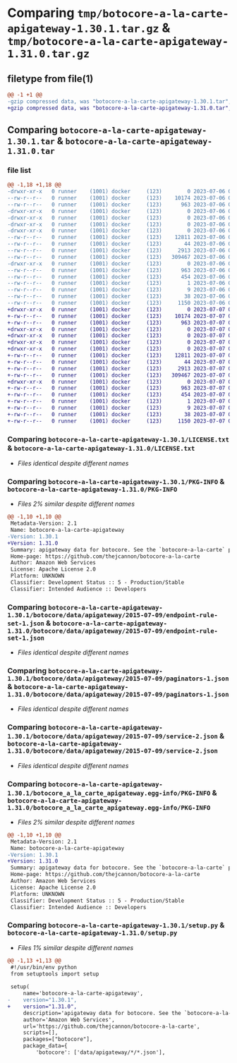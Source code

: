 # Comparing `tmp/botocore-a-la-carte-apigateway-1.30.1.tar.gz` & `tmp/botocore-a-la-carte-apigateway-1.31.0.tar.gz`

## filetype from file(1)

```diff
@@ -1 +1 @@
-gzip compressed data, was "botocore-a-la-carte-apigateway-1.30.1.tar", last modified: Thu Jul  6 01:44:48 2023, max compression
+gzip compressed data, was "botocore-a-la-carte-apigateway-1.31.0.tar", last modified: Fri Jul  7 01:43:37 2023, max compression
```

## Comparing `botocore-a-la-carte-apigateway-1.30.1.tar` & `botocore-a-la-carte-apigateway-1.31.0.tar`

### file list

```diff
@@ -1,18 +1,18 @@
-drwxr-xr-x   0 runner    (1001) docker     (123)        0 2023-07-06 01:44:48.362529 botocore-a-la-carte-apigateway-1.30.1/
--rw-r--r--   0 runner    (1001) docker     (123)    10174 2023-07-06 01:44:48.000000 botocore-a-la-carte-apigateway-1.30.1/LICENSE.txt
--rw-r--r--   0 runner    (1001) docker     (123)      963 2023-07-06 01:44:48.362529 botocore-a-la-carte-apigateway-1.30.1/PKG-INFO
-drwxr-xr-x   0 runner    (1001) docker     (123)        0 2023-07-06 01:44:48.362529 botocore-a-la-carte-apigateway-1.30.1/botocore/
-drwxr-xr-x   0 runner    (1001) docker     (123)        0 2023-07-06 01:44:48.362529 botocore-a-la-carte-apigateway-1.30.1/botocore/data/
-drwxr-xr-x   0 runner    (1001) docker     (123)        0 2023-07-06 01:44:48.362529 botocore-a-la-carte-apigateway-1.30.1/botocore/data/apigateway/
-drwxr-xr-x   0 runner    (1001) docker     (123)        0 2023-07-06 01:44:48.362529 botocore-a-la-carte-apigateway-1.30.1/botocore/data/apigateway/2015-07-09/
--rw-r--r--   0 runner    (1001) docker     (123)    12811 2023-07-06 01:44:40.000000 botocore-a-la-carte-apigateway-1.30.1/botocore/data/apigateway/2015-07-09/endpoint-rule-set-1.json
--rw-r--r--   0 runner    (1001) docker     (123)       44 2023-07-06 01:44:40.000000 botocore-a-la-carte-apigateway-1.30.1/botocore/data/apigateway/2015-07-09/examples-1.json
--rw-r--r--   0 runner    (1001) docker     (123)     2913 2023-07-06 01:44:40.000000 botocore-a-la-carte-apigateway-1.30.1/botocore/data/apigateway/2015-07-09/paginators-1.json
--rw-r--r--   0 runner    (1001) docker     (123)   309467 2023-07-06 01:44:40.000000 botocore-a-la-carte-apigateway-1.30.1/botocore/data/apigateway/2015-07-09/service-2.json
-drwxr-xr-x   0 runner    (1001) docker     (123)        0 2023-07-06 01:44:48.362529 botocore-a-la-carte-apigateway-1.30.1/botocore_a_la_carte_apigateway.egg-info/
--rw-r--r--   0 runner    (1001) docker     (123)      963 2023-07-06 01:44:48.000000 botocore-a-la-carte-apigateway-1.30.1/botocore_a_la_carte_apigateway.egg-info/PKG-INFO
--rw-r--r--   0 runner    (1001) docker     (123)      454 2023-07-06 01:44:48.000000 botocore-a-la-carte-apigateway-1.30.1/botocore_a_la_carte_apigateway.egg-info/SOURCES.txt
--rw-r--r--   0 runner    (1001) docker     (123)        1 2023-07-06 01:44:48.000000 botocore-a-la-carte-apigateway-1.30.1/botocore_a_la_carte_apigateway.egg-info/dependency_links.txt
--rw-r--r--   0 runner    (1001) docker     (123)        9 2023-07-06 01:44:48.000000 botocore-a-la-carte-apigateway-1.30.1/botocore_a_la_carte_apigateway.egg-info/top_level.txt
--rw-r--r--   0 runner    (1001) docker     (123)       38 2023-07-06 01:44:48.362529 botocore-a-la-carte-apigateway-1.30.1/setup.cfg
--rw-r--r--   0 runner    (1001) docker     (123)     1150 2023-07-06 01:44:48.000000 botocore-a-la-carte-apigateway-1.30.1/setup.py
+drwxr-xr-x   0 runner    (1001) docker     (123)        0 2023-07-07 01:43:37.843040 botocore-a-la-carte-apigateway-1.31.0/
+-rw-r--r--   0 runner    (1001) docker     (123)    10174 2023-07-07 01:43:37.000000 botocore-a-la-carte-apigateway-1.31.0/LICENSE.txt
+-rw-r--r--   0 runner    (1001) docker     (123)      963 2023-07-07 01:43:37.843040 botocore-a-la-carte-apigateway-1.31.0/PKG-INFO
+drwxr-xr-x   0 runner    (1001) docker     (123)        0 2023-07-07 01:43:37.843040 botocore-a-la-carte-apigateway-1.31.0/botocore/
+drwxr-xr-x   0 runner    (1001) docker     (123)        0 2023-07-07 01:43:37.843040 botocore-a-la-carte-apigateway-1.31.0/botocore/data/
+drwxr-xr-x   0 runner    (1001) docker     (123)        0 2023-07-07 01:43:37.843040 botocore-a-la-carte-apigateway-1.31.0/botocore/data/apigateway/
+drwxr-xr-x   0 runner    (1001) docker     (123)        0 2023-07-07 01:43:37.843040 botocore-a-la-carte-apigateway-1.31.0/botocore/data/apigateway/2015-07-09/
+-rw-r--r--   0 runner    (1001) docker     (123)    12811 2023-07-07 01:43:28.000000 botocore-a-la-carte-apigateway-1.31.0/botocore/data/apigateway/2015-07-09/endpoint-rule-set-1.json
+-rw-r--r--   0 runner    (1001) docker     (123)       44 2023-07-07 01:43:28.000000 botocore-a-la-carte-apigateway-1.31.0/botocore/data/apigateway/2015-07-09/examples-1.json
+-rw-r--r--   0 runner    (1001) docker     (123)     2913 2023-07-07 01:43:28.000000 botocore-a-la-carte-apigateway-1.31.0/botocore/data/apigateway/2015-07-09/paginators-1.json
+-rw-r--r--   0 runner    (1001) docker     (123)   309467 2023-07-07 01:43:28.000000 botocore-a-la-carte-apigateway-1.31.0/botocore/data/apigateway/2015-07-09/service-2.json
+drwxr-xr-x   0 runner    (1001) docker     (123)        0 2023-07-07 01:43:37.843040 botocore-a-la-carte-apigateway-1.31.0/botocore_a_la_carte_apigateway.egg-info/
+-rw-r--r--   0 runner    (1001) docker     (123)      963 2023-07-07 01:43:37.000000 botocore-a-la-carte-apigateway-1.31.0/botocore_a_la_carte_apigateway.egg-info/PKG-INFO
+-rw-r--r--   0 runner    (1001) docker     (123)      454 2023-07-07 01:43:37.000000 botocore-a-la-carte-apigateway-1.31.0/botocore_a_la_carte_apigateway.egg-info/SOURCES.txt
+-rw-r--r--   0 runner    (1001) docker     (123)        1 2023-07-07 01:43:37.000000 botocore-a-la-carte-apigateway-1.31.0/botocore_a_la_carte_apigateway.egg-info/dependency_links.txt
+-rw-r--r--   0 runner    (1001) docker     (123)        9 2023-07-07 01:43:37.000000 botocore-a-la-carte-apigateway-1.31.0/botocore_a_la_carte_apigateway.egg-info/top_level.txt
+-rw-r--r--   0 runner    (1001) docker     (123)       38 2023-07-07 01:43:37.843040 botocore-a-la-carte-apigateway-1.31.0/setup.cfg
+-rw-r--r--   0 runner    (1001) docker     (123)     1150 2023-07-07 01:43:37.000000 botocore-a-la-carte-apigateway-1.31.0/setup.py
```

### Comparing `botocore-a-la-carte-apigateway-1.30.1/LICENSE.txt` & `botocore-a-la-carte-apigateway-1.31.0/LICENSE.txt`

 * *Files identical despite different names*

### Comparing `botocore-a-la-carte-apigateway-1.30.1/PKG-INFO` & `botocore-a-la-carte-apigateway-1.31.0/PKG-INFO`

 * *Files 2% similar despite different names*

```diff
@@ -1,10 +1,10 @@
 Metadata-Version: 2.1
 Name: botocore-a-la-carte-apigateway
-Version: 1.30.1
+Version: 1.31.0
 Summary: apigateway data for botocore. See the `botocore-a-la-carte` package for more info.
 Home-page: https://github.com/thejcannon/botocore-a-la-carte
 Author: Amazon Web Services
 License: Apache License 2.0
 Platform: UNKNOWN
 Classifier: Development Status :: 5 - Production/Stable
 Classifier: Intended Audience :: Developers
```

### Comparing `botocore-a-la-carte-apigateway-1.30.1/botocore/data/apigateway/2015-07-09/endpoint-rule-set-1.json` & `botocore-a-la-carte-apigateway-1.31.0/botocore/data/apigateway/2015-07-09/endpoint-rule-set-1.json`

 * *Files identical despite different names*

### Comparing `botocore-a-la-carte-apigateway-1.30.1/botocore/data/apigateway/2015-07-09/paginators-1.json` & `botocore-a-la-carte-apigateway-1.31.0/botocore/data/apigateway/2015-07-09/paginators-1.json`

 * *Files identical despite different names*

### Comparing `botocore-a-la-carte-apigateway-1.30.1/botocore/data/apigateway/2015-07-09/service-2.json` & `botocore-a-la-carte-apigateway-1.31.0/botocore/data/apigateway/2015-07-09/service-2.json`

 * *Files identical despite different names*

### Comparing `botocore-a-la-carte-apigateway-1.30.1/botocore_a_la_carte_apigateway.egg-info/PKG-INFO` & `botocore-a-la-carte-apigateway-1.31.0/botocore_a_la_carte_apigateway.egg-info/PKG-INFO`

 * *Files 2% similar despite different names*

```diff
@@ -1,10 +1,10 @@
 Metadata-Version: 2.1
 Name: botocore-a-la-carte-apigateway
-Version: 1.30.1
+Version: 1.31.0
 Summary: apigateway data for botocore. See the `botocore-a-la-carte` package for more info.
 Home-page: https://github.com/thejcannon/botocore-a-la-carte
 Author: Amazon Web Services
 License: Apache License 2.0
 Platform: UNKNOWN
 Classifier: Development Status :: 5 - Production/Stable
 Classifier: Intended Audience :: Developers
```

### Comparing `botocore-a-la-carte-apigateway-1.30.1/setup.py` & `botocore-a-la-carte-apigateway-1.31.0/setup.py`

 * *Files 1% similar despite different names*

```diff
@@ -1,13 +1,13 @@
 #!/usr/bin/env python
 from setuptools import setup
 
 setup(
     name='botocore-a-la-carte-apigateway',
-    version="1.30.1",
+    version="1.31.0",
     description='apigateway data for botocore. See the `botocore-a-la-carte` package for more info.',
     author='Amazon Web Services',
     url='https://github.com/thejcannon/botocore-a-la-carte',
     scripts=[],
     packages=["botocore"],
     package_data={
         'botocore': ['data/apigateway/*/*.json'],
```

